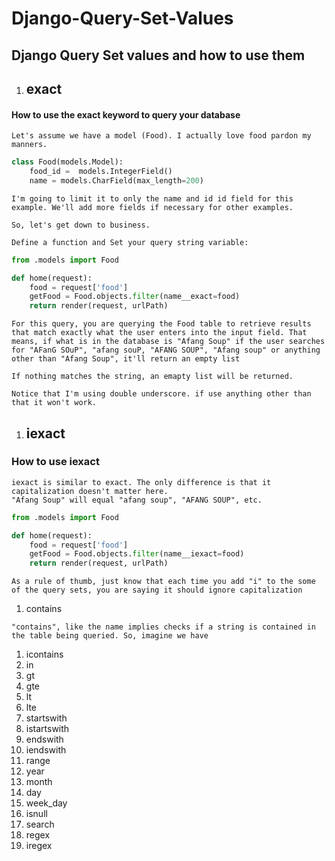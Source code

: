 # Django-Query-Set-Values
## Django Query Set values and how to use them

1. ## exact
#### How to use the exact keyword to query your database
 ~~~
 Let's assume we have a model (Food). I actually love food pardon my manners.
 ~~~

```python
class Food(models.Model):
    food_id =  models.IntegerField()
    name = models.CharField(max_length=200)
```

~~~
I'm going to limit it to only the name and id id field for this example. We'll add more fields if necessary for other examples.

So, let's get down to business.

Define a function and Set your query string variable:
 ~~~
```python
from .models import Food

def home(request):
    food = request['food']
    getFood = Food.objects.filter(name__exact=food)
    return render(request, urlPath)
```
~~~
For this query, you are querying the Food table to retrieve results that match exactly what the user enters into the input field. That means, if what is in the database is "Afang Soup" if the user searches for "AFanG SOuP", "afang souP, "AFANG SOUP", "Afang soup" or anything other than "Afang Soup", it'll return an empty list

If nothing matches the string, an emapty list will be returned.

Notice that I'm using double underscore. if use anything other than that it won't work.
~~~

1. ## iexact
### How to use iexact
~~~
iexact is similar to exact. The only difference is that it capitalization doesn't matter here.
"Afang Soup" will equal "afang soup", "AFANG SOUP", etc.
~~~

```python
from .models import Food

def home(request):
    food = request['food']
    getFood = Food.objects.filter(name__iexact=food)
    return render(request, urlPath)
```
~~~
As a rule of thumb, just know that each time you add "i" to the some of the query sets, you are saying it should ignore capitalization 
~~~
1. contains

~~~
"contains", like the name implies checks if a string is contained in the table being queried. So, imagine we have
~~~



1. icontains
1. in
1. gt
1. gte
1. lt
1. lte
1. startswith
1. istartswith
1. endswith
1. iendswith
1. range
1. year
1. month
1. day
1. week_day
1. isnull
1. search
1. regex
1. iregex
